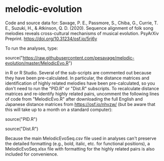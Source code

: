# melodic-evolution
Code and source data for:
Savage, P. E., Passmore, S., Chiba, G., Currie, T. E., Suzuki, H., & Atkinson, Q. D. (2020). Sequence alignment of folk song melodies reveals cross-cultural mechanisms of musical evolution. PsyArXiv Preprint. https://doi.org/10.31234/osf.io/5rj6y

To run the analyses, type:

source("https://raw.githubusercontent.com/pesavage/melodic-evolution/master/MelodicEvo.R")

in R or R Studio. Several of the sub-scripts are commented out because they have been pre-calculated. In particular, the distance matrices and identification of highly related melodies have been pre-calculated, so you don't need to run the "PID.R" or "Dist.R" subscripts. To recalculate distance matrices and re-identify highly related pairs, uncomment the following lines of code from "MelodicEvo.R" after downloading the full English and Japanese distance matrices from https://osf.io/nhvzw/ (but be aware that this will take up to a month on a standard computer):

source("PID.R")

source("Dist.R")

Because the main MelodicEvoSeq.csv file used in analyses can't preserve the detailed formatting (e.g., bold, italic, etc. for functional positions), a MelodicEvoSeq.xlsx file with formatting for the highly related pairs is also included for convenience.
